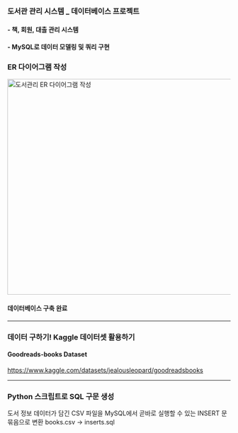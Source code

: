 ### 도서관 관리 시스템 _ 데이터베이스 프로젝트
#### - 책, 회원, 대출 관리 시스템
#### - MySQL로 데이터 모델링 및 쿼리 구현

### ER 다이어그램 작성
<img width="1467" height="487" alt="도서관리 ER 다이어그램 작성" src="https://github.com/user-attachments/assets/129fcbec-407b-42e0-9f1d-8e6648ce4b3b" />

#### 데이터베이스 구축 완료
***

### 데이터 구하기! Kaggle 데이터셋 활용하기
#### Goodreads-books Dataset
https://www.kaggle.com/datasets/jealousleopard/goodreadsbooks

***

### Python 스크립트로 SQL 구문 생성
도서 정보 데이터가 담긴 CSV 파일을 MySQL에서 곧바로 실행할 수 있는 INSERT 문 묶음으로 변환
books.csv -> inserts.sql
